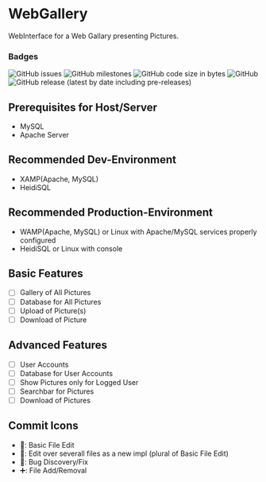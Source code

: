 # WebGallery
WebInterface for a Web Gallary presenting Pictures.
### Badges
![GitHub issues](https://img.shields.io/github/issues/CookAperture/WebGallery?style=flat-square) 
![GitHub milestones](https://img.shields.io/github/milestones/open/CookAperture/WebGallery?color=yellow&style=flat-square)
![GitHub code size in bytes](https://img.shields.io/github/languages/code-size/CookAperture/WebGallery?style=flat-square)
![GitHub](https://img.shields.io/github/license/CookAperture/WebGallery?style=flat-square)
![GitHub release (latest by date including pre-releases)](https://img.shields.io/github/v/release/CookAperture/WebGallery?color=lightgreen&include_prereleases&style=flat-square)

## Prerequisites for Host/Server
- MySQL
- Apache Server

## Recommended Dev-Environment
- XAMP(Apache, MySQL)
- HeidiSQL

## Recommended Production-Environment
- WAMP(Apache, MySQL) or Linux with Apache/MySQL services properly configured
- HeidiSQL or Linux with console

## Basic Features
- [ ] Gallery of All Pictures
- [ ] Database for All Pictures
- [ ] Upload of Picture(s)
- [ ] Download of Picture

## Advanced Features
- [ ] User Accounts
- [ ] Database for User Accounts
- [ ] Show Pictures only for Logged User
- [ ] Searchbar for Pictures
- [ ] Download of Pictures

## Commit Icons
- 📝: Basic File Edit
- 🔧: Edit over severall files as a new impl (plural of Basic File Edit)
- 🐞: Bug Discovery/Fix
- ➕: File Add/Removal
